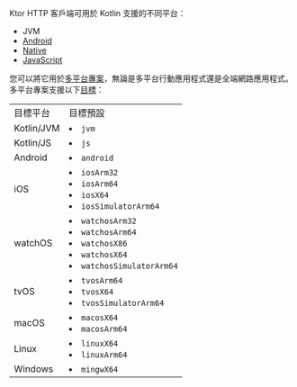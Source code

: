 [//]: # (title: 支援的平台)

Ktor HTTP 客戶端可用於 Kotlin 支援的不同平台：
- JVM
- [Android](https://kotlinlang.org/docs/android-overview.html)
- [Native](https://kotlinlang.org/docs/native-overview.html)
- [JavaScript](https://kotlinlang.org/docs/js-overview.html)

您可以將它用於[多平台專案](https://kotlinlang.org/docs/multiplatform.html)，無論是多平台行動應用程式還是全端網路應用程式。多平台專案支援以下[目標](https://kotlinlang.org/docs/multiplatform-dsl-reference.html#targets)：

<table>

<tr>
<td>
        目標平台
    </td>
    <td>
        目標預設
    </td>
</tr>

<tr>
<td>
        Kotlin/JVM
    </td>
    <td>
        <list>
            <li>
                <code>jvm</code>
            </li>
        </list>
    </td>
</tr>

<tr>
<td>
        Kotlin/JS
    </td>
    <td>
        <list>
            <li>
                <code>js</code>
            </li>
        </list>
    </td>
</tr>

<tr>
<td>
        Android
    </td>
    <td>
        <list>
            <li>
                <code>android</code>
            </li>
        </list>
    </td>
</tr>

<tr>
<td>
        iOS
    </td>
    <td>
        <list>
            <li>
                <code>iosArm32</code>
            </li>
            <li>
                <code>iosArm64</code>
            </li>
            <li>
                <code>iosX64</code>
            </li>
            <li>
                <code>iosSimulatorArm64</code>
            </li>
        </list>
    </td>
</tr>

<tr>
<td>
        watchOS
    </td>
    <td>
        <list>
            <li>
                <code>watchosArm32</code>
            </li>
            <li>
                <code>watchosArm64</code>
            </li>
            <li>
                <code>watchosX86</code>
            </li>
            <li>
                <code>watchosX64</code>
            </li>
            <li>
                <code>watchosSimulatorArm64</code>
            </li>
        </list>
    </td>
</tr>

<tr>
<td>
        tvOS
    </td>
    <td>
        <list>
            <li>
                <code>tvosArm64</code>
            </li>
            <li>
                <code>tvosX64</code>
            </li>
            <li>
                <code>tvosSimulatorArm64</code>
            </li>
        </list>
    </td>
</tr>

<tr>
<td>
        macOS
    </td>
    <td>
        <list>
            <li>
                <code>macosX64</code>
            </li>
            <li>
                <code>macosArm64</code>
            </li>
        </list>
    </td>
</tr>

<tr>
<td>
        Linux
    </td>
    <td>
        <list>
            <li>
                <code>linuxX64</code>
            </li>
            <li>
                <code>linuxArm64</code>
            </li>
        </list>
    </td>
</tr>

<tr>
<td>
        Windows
    </td>
    <td>
        <list>
            <li>
                <code>mingwX64</code>
            </li>
        </list>
    </td>
</tr>

</table>